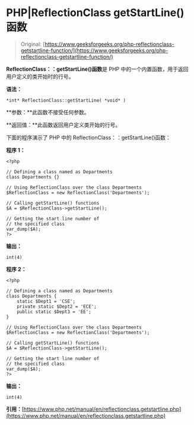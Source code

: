 # PHP|ReflectionClass getStartLine()函数

> Original: [https://www.geeksforgeeks.org/php-reflectionclass-getstartline-function/](https://www.geeksforgeeks.org/php-reflectionclass-getstartline-function/)

**ReflectionClass：：getStartLine()函数**是 PHP 中的一个内置函数，用于返回用户定义的类开始时的行号。

**语法：**

```
*int* ReflectionClass::getStartLine( *void* )
```

**参数：**此函数不接受任何参数。

**返回值：**此函数返回用户定义类开始的行号。

下面的程序演示了 PHP 中的 ReflectionClass：：getStartLine()函数：

**程序 1：**

```
<?php

// Defining a class named as Departments
class Departments {}

// Using ReflectionClass over the class Departments
$ReflectionClass = new ReflectionClass('Departments');

// Calling getStartLine() functions
$A = $ReflectionClass->getStartLine();

// Getting the start line number of 
// the specified class
var_dump($A);
?>
```

**输出：**

```
int(4)

```

**程序 2：**

```
<?php

// Defining a class named as Departments
class Departments {
    static $Dept1 = 'CSE';
    private static $Dept2 = 'ECE';
    public static $Dept3 = 'EE';
}

// Using ReflectionClass over the class Departments
$ReflectionClass = new ReflectionClass('Departments');

// Calling getStartLine() functions
$A = $ReflectionClass->getStartLine();

// Getting the start line number of 
// the specified class
var_dump($A);
?>
```

**输出：**

```
int(4)

```

**引用：**[https://www.php.net/manual/en/reflectionclass.getstartline.php](https://www.php.net/manual/en/reflectionclass.getstartline.php)